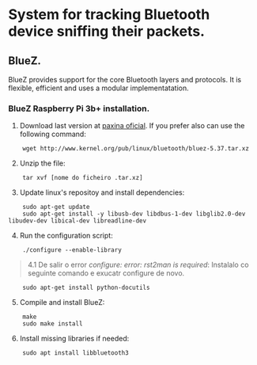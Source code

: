 # System for tracking Bluetooth device sniffing their packets.

## BlueZ.
BlueZ provides support for the core Bluetooth layers and protocols. It is flexible, efficient and uses a modular implementatation.

### BlueZ Raspberry Pi 3b+ installation.

1. Download last version at [paxina oficial](http://www.bluez.org). If you prefer also can use the following command:

```console
	wget http://www.kernel.org/pub/linux/bluetooth/bluez-5.37.tar.xz
```

2. Unzip the file:

```console
	tar xvf [nome do ficheiro .tar.xz]
```

3. Update linux's repositoy and install dependencies:

```console
	sudo apt-get update  
	sudo apt-get install -y libusb-dev libdbus-1-dev libglib2.0-dev libudev-dev libical-dev libreadline-dev
```

4. Run the configuration script:

```console
	./configure --enable-library
```

>4.1 De salir o error _configure: error: rst2man is required_: Instalalo co seguinte comando e exucatr configure de novo.
	
		sudo apt-get install python-docutils
	

5. Compile and install BlueZ:

```console
	make  
	sudo make install
```

6. Install missing libraries if needed:

```console
	sudo apt install libbluetooth3
```

##

